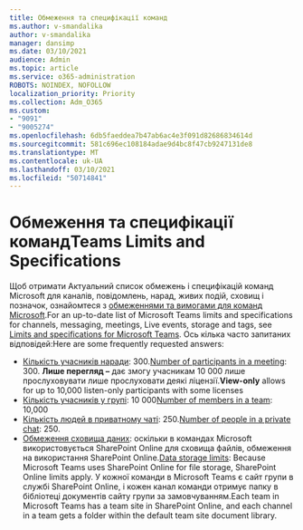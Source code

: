 ```yaml
---
title: Обмеження та специфікації команд
ms.author: v-smandalika
author: v-smandalika
manager: dansimp
ms.date: 03/10/2021
audience: Admin
ms.topic: article
ms.service: o365-administration
ROBOTS: NOINDEX, NOFOLLOW
localization_priority: Priority
ms.collection: Adm_O365
ms.custom:
- "9091"
- "9005274"
ms.openlocfilehash: 6db5faeddea7b47ab6ac4e3f091d82686834614d
ms.sourcegitcommit: 581c696ec108184adae9d4bc8f47cb9247131de8
ms.translationtype: MT
ms.contentlocale: uk-UA
ms.lasthandoff: 03/10/2021
ms.locfileid: "50714841"
---
```

# <a name="teams-limits-and-specifications"></a><span data-ttu-id="5fa07-102">Обмеження та специфікації команд</span><span class="sxs-lookup"><span data-stu-id="5fa07-102">Teams Limits and Specifications</span></span>

<span data-ttu-id="5fa07-103">Щоб отримати Актуальний список обмежень і специфікацій команд Microsoft для каналів, повідомлень, нарад, живих подій, сховищ і позначок, ознайомтеся з [обмеженнями та вимогами для команд Microsoft](https://docs.microsoft.com/microsoftteams/limits-specifications-teams).</span><span class="sxs-lookup"><span data-stu-id="5fa07-103">For an up-to-date list of Microsoft Teams limits and specifications for channels, messaging, meetings, Live events, storage and tags, see [Limits and specifications for Microsoft Teams](https://docs.microsoft.com/microsoftteams/limits-specifications-teams).</span></span> <span data-ttu-id="5fa07-104">Ось кілька часто запитаних відповідей:</span><span class="sxs-lookup"><span data-stu-id="5fa07-104">Here are some frequently requested answers:</span></span>

- <span data-ttu-id="5fa07-105">[Кількість учасників наради](https://docs.microsoft.com/microsoftteams/limits-specifications-teams#meetings-and-calls): 300.</span><span class="sxs-lookup"><span data-stu-id="5fa07-105">[Number of participants in a meeting](https://docs.microsoft.com/microsoftteams/limits-specifications-teams#meetings-and-calls): 300.</span></span> <span data-ttu-id="5fa07-106">**Лише перегляд –** дає змогу учасникам 10 000 лише прослуховувати лише прослуховати деякі ліцензії.</span><span class="sxs-lookup"><span data-stu-id="5fa07-106">**View-only** allows for up to 10,000 listen-only participants with some licenses</span></span>
- <span data-ttu-id="5fa07-107">[Кількість учасників у групі](https://docs.microsoft.com/microsoftteams/limits-specifications-teams#teams-and-channels): 10 000</span><span class="sxs-lookup"><span data-stu-id="5fa07-107">[Number of members in a team](https://docs.microsoft.com/microsoftteams/limits-specifications-teams#teams-and-channels): 10,000</span></span>
- <span data-ttu-id="5fa07-108">[Кількість людей в приватному чаті](https://docs.microsoft.com/microsoftteams/limits-specifications-teams#chat): 250.</span><span class="sxs-lookup"><span data-stu-id="5fa07-108">[Number of people in a private chat](https://docs.microsoft.com/microsoftteams/limits-specifications-teams#chat): 250.</span></span> 
- <span data-ttu-id="5fa07-109">[Обмеження сховища даних](https://docs.microsoft.com/microsoftteams/limits-specifications-teams#storage): оскільки в командах Microsoft використовується SharePoint Online для сховища файлів, обмеження на використання SharePoint Online.</span><span class="sxs-lookup"><span data-stu-id="5fa07-109">[Data storage limits](https://docs.microsoft.com/microsoftteams/limits-specifications-teams#storage):  Because Microsoft Teams uses SharePoint Online for file storage, SharePoint Online limits apply.</span></span> <span data-ttu-id="5fa07-110">У кожної команди в Microsoft Teams є сайт групи в службі SharePoint Online, і кожен канал команди отримує папку в бібліотеці документів сайту групи за замовчуванням.</span><span class="sxs-lookup"><span data-stu-id="5fa07-110">Each team in Microsoft Teams has a team site in SharePoint Online, and each channel in a team gets a folder within the default team site document library.</span></span>

